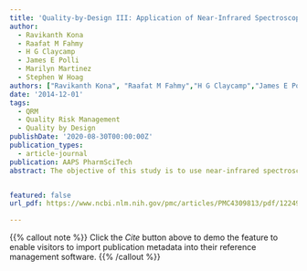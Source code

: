 ```yaml
---
title: 'Quality-by-Design III: Application of Near-Infrared Spectroscopy to Monitor Roller Compaction In-process and Product Quality Attributes of Immediate Release Tablets'
author:
  - Ravikanth Kona
  - Raafat M Fahmy
  - H G Claycamp
  - James E Polli
  - Marilyn Martinez
  - Stephen W Hoag
authors: ["Ravikanth Kona", "Raafat M Fahmy","H G Claycamp","James E Polli","Marilyn Martinez","Stephen W Hoag"]
date: '2014-12-01'
tags:
  - QRM
  - Quality Risk Management
  - Quality by Design
publishDate: '2020-08-30T00:00:00Z'
publication_types: 
  - article-journal
publication: AAPS PharmSciTech
abstract: The objective of this study is to use near-infrared spectroscopy (NIRS) coupled with multivariate chemometric models to monitor granule and tablet quality attributes in the formulation development and manufacturing of ciprofloxacin hydrochloride (CIP) immediate release tablets. Critical roller compaction process parameters, compression force (CFt), and formulation variables identified from our earlier studies were evaluated in more detail. Multivariate principal component analysis (PCA) and partial least square (PLS) models were developed during the development stage and used as a control tool to predict the quality of granules and tablets. Validated models were used to monitor and control batches manufactured at different sites to assess their robustness to change. The results showed that roll pressure (RP) and CFt played a critical role in the quality of the granules and the finished product within the range tested. Replacing binder source did not statistically influence the quality attributes of the granules and tablets. However, lubricant type has significantly impacted the granule size. Blend uniformity, crushing force, disintegration time during the manufacturing was predicted using validated PLS regression models with acceptable standard error of prediction (SEP) values, whereas the models resulted in higher SEP for batches obtained from different manufacturing site. From this study, we were able to identify critical factors which could impact the quality attributes of the CIP IR tablets. In summary, we demonstrated the ability of near-infrared spectroscopy coupled with chemometrics as a powerful tool to monitor critical quality attributes (CQA) identified during formulation development.   


featured: false
url_pdf: https://www.ncbi.nlm.nih.gov/pmc/articles/PMC4309813/pdf/12249_2014_Article_180.pdf

---
```


{{% callout note %}}
Click the *Cite* button above to demo the feature to enable visitors to import publication metadata into their reference management software.
{{% /callout %}}

